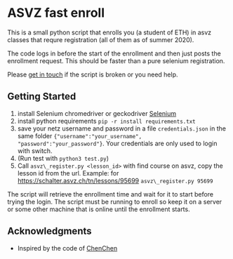 # ASVZ fast enroll 

This is a small python script that enrolls you (a student of ETH) in asvz classes that requre registration (all of them as of summer 2020).

The code logs in before the start of the enrollment and then just posts the enrollment request. This should be faster than a pure selenium registration.

Please [get in touch](mailto:sleising@student.ethz.ch) if the script is broken or you need help. 

## Getting Started 
1. install Selenium chromedriver or geckodriver [Selenium](http://www.seleniumhq.org/)
2. install python requirements `pip -r install requirements.txt`
3. save your netz username and password in a file `credentials.json` in the same folder ```{"username":"your_username", "password":"your_password"}```. Your credentials are only used to login with switch.
4. (Run test with `python3 test.py`)
5. Call `asvz\_register.py <lesson_id>` with find course on asvz, copy the lesson id from the url. Example: for https://schalter.asvz.ch/tn/lessons/95699 `asvz\_register.py 95699`

The script will retrieve the enrollment time and wait for it to start before trying the login. The script must be running to enroll so keep it on a server or some other machine that is online until the enrollment starts.

## Acknowledgments

* Inspired by the code of [ChenChen](https://github.com/ChenchenYo/LoginCode)
